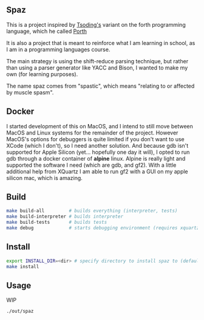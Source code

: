 Spaz
---
This is a project inspired by [Tsoding's](https://www.youtube.com/@TsodingDaily) variant on the forth programming language, which he called [Porth](https://gitlab.com/tsoding/porth)

It is also a project that is meant to reinforce what I am learning in school, as I am in a programming languages course.

The main strategy is using the shift-reduce parsing technique, but rather than using a parser generator like YACC and Bison, I wanted to make my own (for learning purposes).

The name spaz comes from "spastic", which means "relating to or affected by muscle spasm".

Docker
---
I started development of this on MacOS, and I intend to still move between MacOS and Linux systems for the remainder of the project.
However MacOS's options for debuggers is quite limited if you don't want to use XCode (which I don't), so I need another solution. And because gdb isn't supported for Apple Silicon (yet... hopefully one day it will), I opted to run gdb through a docker container of **alpine** linux. Alpine is really light and supported the software I need (which are gdb, and gf2). With a little additional help from XQuartz I am able to run gf2 with a GUI on my apple silicon mac, which is amazing. 

Build
---
```sh
make build-all         # builds everything (interpreter, tests)
make build-interpreter # builds interpreter
make build-tests       # builds tests
make debug             # starts debugging environment (requires xquartz setup, and the docker container setup)
```

Install
---
```sh
export INSTALL_DIR=<dir> # specify directory to install spaz to (default=/usr/local/bin)
make install
```

Usage
---
WIP
```sh
./out/spaz
```
